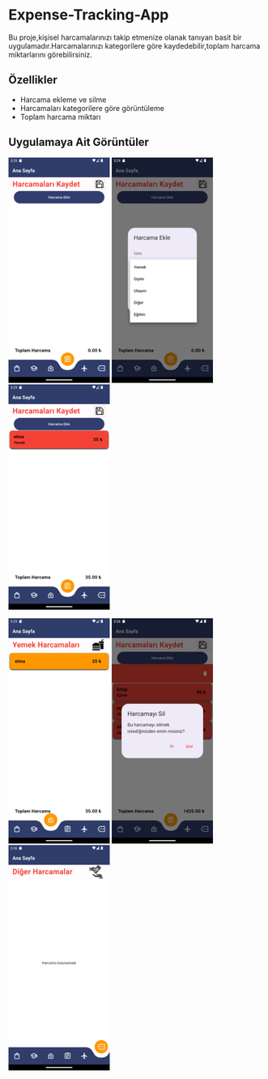 # Expense-Tracking-App

Bu proje,kişisel harcamalarınızı takip etmenize olanak tanıyan basit bir uygulamadır.Harcamalarınızı kategorilere göre kaydedebilir,toplam harcama miktarlarını görebilirsiniz.

## Özellikler

- Harcama ekleme ve silme
- Harcamaları kategorilere göre görüntüleme
- Toplam harcama miktarı

## Uygulamaya Ait Görüntüler

<img src="1.png" alt="Ana Ekran" width="200"/>  <img src="2.png" alt="Ana Ekran" width="200"/>  <img src="3.png" alt="Ana Ekran" width="200"/>

<img src="4.png" alt="Ana Ekran" width="200"/>  <img src="6.png" alt="Ana Ekran" width="200"/>  <img src="5.png" alt="Ana Ekran" width="200"/>  

